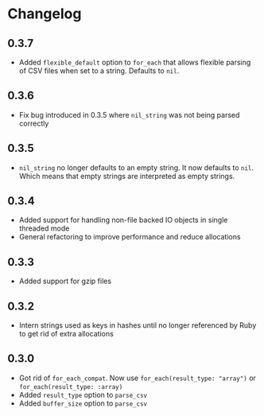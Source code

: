 # Changelog

## 0.3.7

- Added `flexible_default` option to `for_each` that allows flexible parsing of CSV files when set to a string. Defaults to `nil`.

## 0.3.6

- Fix bug introduced in 0.3.5 where `nil_string` was not being parsed correctly

## 0.3.5

- `nil_string` no longer defaults to an empty string. It now defaults to `nil`. Which means that empty strings are interpreted as empty strings.

## 0.3.4

- Added support for handling non-file backed IO objects in single threaded mode
- General refactoring to improve performance and reduce allocations

## 0.3.3

- Added support for gzip files

## 0.3.2

- Intern strings used as keys in hashes until no longer referenced by Ruby to get rid of extra allocations

## 0.3.0

- Got rid of `for_each_compat`. Now use `for_each(result_type: "array")` or `for_each(result_type: :array)`
- Added `result_type` option to `parse_csv`
- Added `buffer_size` option to `parse_csv`
